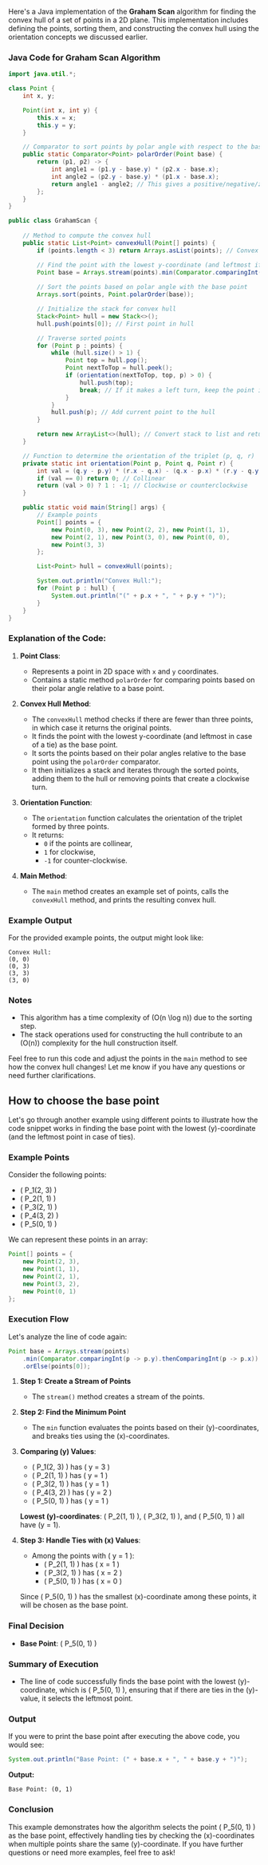 Here's a Java implementation of the **Graham Scan** algorithm for finding the convex hull of a set of points in a 2D plane. This implementation includes defining the points, sorting them, and constructing the convex hull using the orientation concepts we discussed earlier.

### Java Code for Graham Scan Algorithm

```java
import java.util.*;

class Point {
    int x, y;

    Point(int x, int y) {
        this.x = x;
        this.y = y;
    }

    // Comparator to sort points by polar angle with respect to the base point
    public static Comparator<Point> polarOrder(Point base) {
        return (p1, p2) -> {
            int angle1 = (p1.y - base.y) * (p2.x - base.x);
            int angle2 = (p2.y - base.y) * (p1.x - base.x);
            return angle1 - angle2; // This gives a positive/negative/zero result
        };
    }
}

public class GrahamScan {
    
    // Method to compute the convex hull
    public static List<Point> convexHull(Point[] points) {
        if (points.length < 3) return Arrays.asList(points); // Convex hull is not possible

        // Find the point with the lowest y-coordinate (and leftmost if tie)
        Point base = Arrays.stream(points).min(Comparator.comparingInt(p -> p.y).thenComparingInt(p -> p.x)).orElse(points[0]);
        
        // Sort the points based on polar angle with the base point
        Arrays.sort(points, Point.polarOrder(base));

        // Initialize the stack for convex hull
        Stack<Point> hull = new Stack<>();
        hull.push(points[0]); // First point in hull

        // Traverse sorted points
        for (Point p : points) {
            while (hull.size() > 1) {
                Point top = hull.pop();
                Point nextToTop = hull.peek();
                if (orientation(nextToTop, top, p) > 0) {
                    hull.push(top);
                    break; // If it makes a left turn, keep the point in the hull
                }
            }
            hull.push(p); // Add current point to the hull
        }

        return new ArrayList<>(hull); // Convert stack to list and return
    }

    // Function to determine the orientation of the triplet (p, q, r)
    private static int orientation(Point p, Point q, Point r) {
        int val = (q.y - p.y) * (r.x - q.x) - (q.x - p.x) * (r.y - q.y);
        if (val == 0) return 0; // Collinear
        return (val > 0) ? 1 : -1; // Clockwise or counterclockwise
    }

    public static void main(String[] args) {
        // Example points
        Point[] points = {
            new Point(0, 3), new Point(2, 2), new Point(1, 1),
            new Point(2, 1), new Point(3, 0), new Point(0, 0),
            new Point(3, 3)
        };

        List<Point> hull = convexHull(points);

        System.out.println("Convex Hull:");
        for (Point p : hull) {
            System.out.println("(" + p.x + ", " + p.y + ")");
        }
    }
}
```

### Explanation of the Code:
1. **Point Class**:
    - Represents a point in 2D space with `x` and `y` coordinates.
    - Contains a static method `polarOrder` for comparing points based on their polar angle relative to a base point.

2. **Convex Hull Method**:
    - The `convexHull` method checks if there are fewer than three points, in which case it returns the original points.
    - It finds the point with the lowest y-coordinate (and leftmost in case of a tie) as the base point.
    - It sorts the points based on their polar angles relative to the base point using the `polarOrder` comparator.
    - It then initializes a stack and iterates through the sorted points, adding them to the hull or removing points that create a clockwise turn.

3. **Orientation Function**:
    - The `orientation` function calculates the orientation of the triplet formed by three points.
    - It returns:
        - `0` if the points are collinear,
        - `1` for clockwise,
        - `-1` for counter-clockwise.

4. **Main Method**:
    - The `main` method creates an example set of points, calls the `convexHull` method, and prints the resulting convex hull.

### Example Output
For the provided example points, the output might look like:
```
Convex Hull:
(0, 0)
(0, 3)
(3, 3)
(3, 0)
```

### Notes
- This algorithm has a time complexity of \(O(n \log n)\) due to the sorting step.
- The stack operations used for constructing the hull contribute to an \(O(n)\) complexity for the hull construction itself.

Feel free to run this code and adjust the points in the `main` method to see how the convex hull changes! Let me know if you have any questions or need further clarifications.


## How to choose the base point
Let's go through another example using different points to illustrate how the code snippet works in finding the base point with the lowest \(y\)-coordinate (and the leftmost point in case of ties).

### Example Points

Consider the following points:

- \( P_1(2, 3) \)
- \( P_2(1, 1) \)
- \( P_3(2, 1) \)
- \( P_4(3, 2) \)
- \( P_5(0, 1) \)

We can represent these points in an array:

```java
Point[] points = {
    new Point(2, 3), 
    new Point(1, 1), 
    new Point(2, 1), 
    new Point(3, 2), 
    new Point(0, 1)
};
```

### Execution Flow

Let's analyze the line of code again:

```java
Point base = Arrays.stream(points)
    .min(Comparator.comparingInt(p -> p.y).thenComparingInt(p -> p.x))
    .orElse(points[0]);
```

1. **Step 1: Create a Stream of Points**
    - The `stream()` method creates a stream of the points.

2. **Step 2: Find the Minimum Point**
    - The `min` function evaluates the points based on their \(y\)-coordinates, and breaks ties using the \(x\)-coordinates.

3. **Comparing \(y\) Values**:
    - \( P_1(2, 3) \) has \( y = 3 \)
    - \( P_2(1, 1) \) has \( y = 1 \)
    - \( P_3(2, 1) \) has \( y = 1 \)
    - \( P_4(3, 2) \) has \( y = 2 \)
    - \( P_5(0, 1) \) has \( y = 1 \)

   **Lowest \(y\)-coordinates**: \( P_2(1, 1) \), \( P_3(2, 1) \), and \( P_5(0, 1) \) all have \(y = 1\).

4. **Step 3: Handle Ties with \(x\) Values**:
    - Among the points with \( y = 1 \):
        - \( P_2(1, 1) \) has \( x = 1 \)
        - \( P_3(2, 1) \) has \( x = 2 \)
        - \( P_5(0, 1) \) has \( x = 0 \)

   Since \( P_5(0, 1) \) has the smallest \(x\)-coordinate among these points, it will be chosen as the base point.

### Final Decision
- **Base Point**: \( P_5(0, 1) \)

### Summary of Execution
- The line of code successfully finds the base point with the lowest \(y\)-coordinate, which is \( P_5(0, 1) \), ensuring that if there are ties in the \(y\)-value, it selects the leftmost point.

### Output
If you were to print the base point after executing the above code, you would see:

```java
System.out.println("Base Point: (" + base.x + ", " + base.y + ")");
```

**Output:**
```
Base Point: (0, 1)
```

### Conclusion
This example demonstrates how the algorithm selects the point \( P_5(0, 1) \) as the base point, effectively handling ties by checking the \(x\)-coordinates when multiple points share the same \(y\)-coordinate. If you have further questions or need more examples, feel free to ask!
